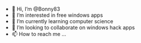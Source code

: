 - 👋 Hi, I’m @Bonny83
- 👀 I’m interested in free windows apps
- 🌱 I’m currently learning computer science
- 💞️ I’m looking to collaborate on windows hack apps
- 📫 How to reach me ...

<!---
Bonny83/Bonny83 is a ✨ special ✨ repository because its `README.md` (this file) appears on your GitHub profile.
You can click the Preview link to take a look at your changes.
--->
